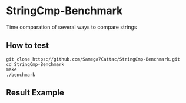 # StringCmp-Benchmark
Time comparation of several ways to compare strings

## How to test
```
git clone https://github.com/Samega7Cattac/StringCmp-Benchmark.git
cd StringCmp-Benchmark
make
./benchmark
```

## Result Example
```
```

